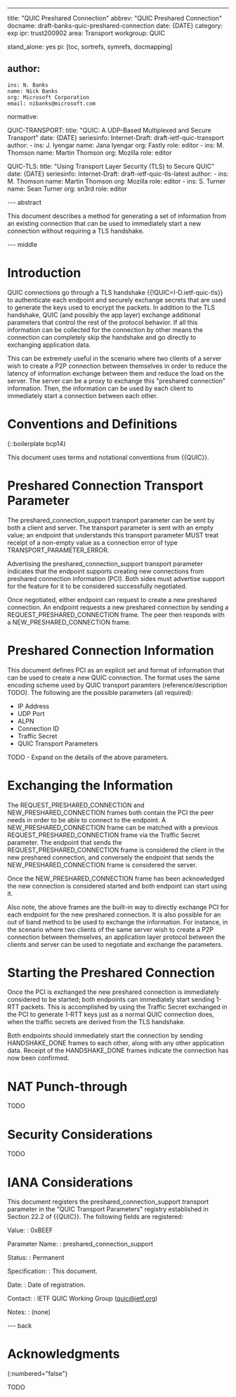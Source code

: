 ---
title: "QUIC Preshared Connection"
abbrev: "QUIC Preshared Connection"
docname: draft-banks-quic-preshared-connection
date: {DATE}
category: exp
ipr: trust200902
area: Transport
workgroup: QUIC

stand_alone: yes
pi: [toc, sortrefs, symrefs, docmapping]

author:
  -
    ins: N. Banks
    name: Nick Banks
    org: Microsoft Corporation
    email: nibanks@microsoft.com

normative:

  QUIC-TRANSPORT:
    title: "QUIC: A UDP-Based Multiplexed and Secure Transport"
    date: {DATE}
    seriesinfo:
      Internet-Draft: draft-ietf-quic-transport
    author:
      -
        ins: J. Iyengar
        name: Jana Iyengar
        org: Fastly
        role: editor
      -
        ins: M. Thomson
        name: Martin Thomson
        org: Mozilla
        role: editor

  QUIC-TLS:
    title: "Using Transport Layer Security (TLS) to Secure QUIC"
    date: {DATE}
    seriesinfo:
      Internet-Draft: draft-ietf-quic-tls-latest
    author:
      -
        ins: M. Thomson
        name: Martin Thomson
        org: Mozilla
        role: editor
      -
        ins: S. Turner
        name: Sean Turner
        org: sn3rd
        role: editor

--- abstract

This document describes a method for generating a set of information from an
existing connection that can be used to immediately start a new connection
without requiring a TLS handshake.

--- middle

# Introduction

QUIC connections go through a TLS handshake {{!QUIC=I-D.ietf-quic-tls}} to
authenticate each endpoint and securely exchange secrets that are used to
generate the keys used to encrypt the packets.  In addition to the TLS
handshake, QUIC (and possibly the app layer) exchange additional parameters that
control the rest of the protocol behavior.  If all this information can be
collected for the connection by other means the connection can completely skip
the handshake and go directly to exchanging application data.

This can be extremely useful in the scenario where two clients of a server wish
to create a P2P connection between themselves in order to reduce the latency of
information exchange between them and reduce the load on the server.  The server
can be a proxy to exchange this "preshared connection" information.  Then, the
information can be used by each client to immediately start a connection between
each other.

# Conventions and Definitions

{::boilerplate bcp14}

This document uses terms and notational conventions from {{QUIC}}.

# Preshared Connection Transport Parameter

The preshared_connection_support transport parameter can be sent by both a
client and server.  The transport parameter is sent with an empty value; an
endpoint that understands this transport parameter MUST treat receipt of a
non-empty value as a connection error of type TRANSPORT_PARAMETER_ERROR.

Advertising the preshared_connection_support transport parameter indicates that
the endpoint supports creating new connections from preshared connection
information (PCI).  Both sides must advertise support for the feature for it to
be considered successfully negotiated.

Once negotiated, either endpoint can request to create a new preshared
connection.  An endpoint requests a new preshared connection by sending a
REQUEST_PRESHARED_CONNECTION frame.  The peer then responds with a
NEW_PRESHARED_CONNECTION frame.

# Preshared Connection Information

This document defines PCI as an explicit set and format of information that can
be used to create a new QUIC connection.  The format uses the same encoding
scheme used by QUIC transport paramters (reference/description TODO).  The
following are the possible parameters (all required):

- IP Address
- UDP Port
- ALPN
- Connection ID
- Traffic Secret
- QUIC Transport Parameters

TODO - Expand on the details of the above parameters.

# Exchanging the Information

The REQUEST_PRESHARED_CONNECTION and NEW_PRESHARED_CONNECTION frames both
contain the PCI the peer needs in order to be able to connect to the endpoint.
A NEW_PRESHARED_CONNECTION frame can be matched with a previous
REQUEST_PRESHARED_CONNECTION frame via the Traffic Secret parameter.  The
endpoint that sends the REQUEST_PRESHARED_CONNECTION frame is considered the
client in the new preshared connection, and conversely the endpoint that sends
the NEW_PRESHARED_CONNECTION frame is considered the server.

Once the NEW_PRESHARED_CONNECTION frame has been acknowledged the new connection
is considered started and both endpoint can start using it.

Also note, the above frames are the built-in way to directly exchange PCI for
each endpoint for the new preshared connection.  It is also possible for an out
of band method to be used to exchange the information.  For instance, in the
scenario where two clients of the same server wish to create a P2P connection
between themselves, an application layer protocol between the clients and server
can be used to negotiate and exchange the parameters.

# Starting the Preshared Connection

Once the PCI is exchanged the new preshared connection is immediately considered
to be started; both endpoints can immediately start sending 1-RTT packets.  This
is accomplished by using the Traffic Secret exchanged in the PCI to generate
1-RTT keys just as a normal QUIC connection does, when the traffic secrets are
derived from the TLS handshake.

Both endpoints should immediately start the connection by sending HANDSHAKE_DONE
frames to each other, along with any other application data.  Receipt of the
HANDSHAKE_DONE frames indicate the connection has now been confirmed.

# NAT Punch-through

TODO

# Security Considerations

TODO

# IANA Considerations

This document registers the preshared_connection_support transport parameter in
the "QUIC Transport Parameters" registry established in Section 22.2 of
{{QUIC}}.  The following fields are registered:

Value:
: 0xBEEF

Parameter Name:
: preshared_connection_support

Status:
: Permanent

Specification:
: This document.

Date:
: Date of registration.

Contact:
: IETF QUIC Working Group (quic@ietf.org)

Notes:
: (none)

--- back

# Acknowledgments
{:numbered="false"}

TODO

